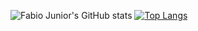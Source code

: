 ![Fabio Junior's GitHub stats](https://github-readme-stats.vercel.app/api?username=fabioo-junioor&show_icons=true&theme=gotham)
[![Top Langs](https://github-readme-stats.vercel.app/api/top-langs/?username=anuraghazra&langs_count=8)](https://github.com/anuraghazra/github-readme-stats)
